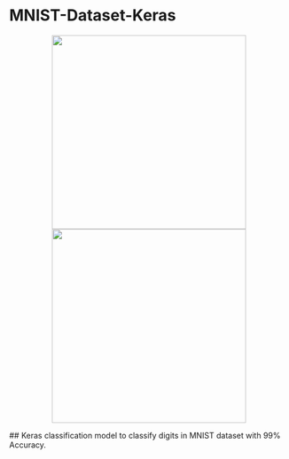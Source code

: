 # MNIST-Dataset-Keras
<p align="center">
  <img src="your_relative_path_here" width="350"/>
  <img src="https://cdn-images-1.medium.com/max/640/1*9Mjoc_J0JR294YwHGXwCeg.jpeg" width="350"/>
</p>
## Keras classification model to classify digits in MNIST dataset with 99% Accuracy.
